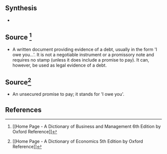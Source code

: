 ## Synthesis
- 
## Source [^1]
- A written document providing evidence of a debt, usually in the form 'I owe you...'. It is not a negotiable instrument or a promissory note and requires no stamp (unless it does include a promise to pay). It can, however, be used as legal evidence of a debt.
## Source[^2]
- An unsecured promise to pay; it stands for 'I owe you'.
## References

[^1]: [[Home Page - A Dictionary of Business and Management 6th Edition by Oxford Reference]]
[^2]: [[Home Page - A Dictionary of Economics 5th Edition by Oxford Reference]]